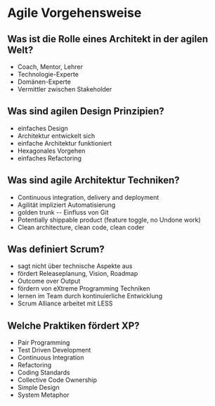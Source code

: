 # Agile Vorgehensweise

## Was ist die Rolle eines Architekt in der agilen Welt?
* Coach, Mentor, Lehrer
* Technologie-Experte
* Domänen-Experte
* Vermittler zwischen Stakeholder

## Was sind agilen Design Prinzipien?
* einfaches Design
* Architektur entwickelt sich
* einfache Architektur funktioniert
* Hexagonales Vorgehen
* einfaches Refactoring

## Was sind agile Architektur Techniken?
* Continuous integration, delivery and deployment
* Agilität impliziert Automatisierung
* golden trunk -- Einfluss von Git
* Potentially shippable product (feature toggle, no Undone work)
* Clean architecture, clean code, clean coder

## Was definiert Scrum?
* sagt nicht über technische Aspekte aus
* fördert Releaseplanung, Vision, Roadmap
* Outcome over Output
* fördern von eXtreme Programming Techniken
* lernen im Team durch kontinuierliche Entwicklung
* Scrum Alliance arbeitet mit LESS

## Welche Praktiken fördert XP?
* Pair Programming
* Test Driven Development
* Continuous Integration
* Refactoring
* Coding Standards
* Collective Code Ownership
* Simple Design
* System Metaphor

